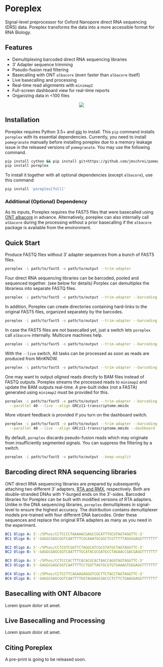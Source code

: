 # Poreplex
Signal-level preprocessor for Oxford Nanopore direct RNA sequencing (DRS) data. 
Poreplex transforms the data into a more accessible format for RNA Biology.

## Features
* Demultiplexing barcoded direct RNA sequencing libraries
* 3′ Adapter sequence trimming
* Pseudo-fusion read filtering
* Basecalling with ONT `albacore` (even faster than `albacore` itself)
* Live basecalling and processing
* Real-time read alignments with `minimap2`
* Full-screen dashboard view for real-time reports
* Organizing data in <100 files

<p align="center">
<img src="/nanopore/octopus/raw/master/doc/images/dashboard.gif">
</p>

## Installation
Poreplex requires Python 3.5+ and [pip](http://pypi.python.org/pypi/pip) to install.
This `pip` command installs `poreplex` with its essential dependencies. Currently,
you need to install `pomegranate` manually before installing poreplex due to a
memory leakage issue in the released versions of `pomegranate`. You may use the
following command.

```bash
pip install cython && pip install git+https://github.com/jmschrei/pomegranate.git
pip install poreplex
```

To install it together with all optional dependencies (except `albacore`), use this
command:

```bash
pip install 'poreplex[full]'
```

### Additional (Optional) Dependency
As its inputs, Poreplex requires the FAST5 files that were basecalled using
[ONT albacore](https://community.nanoporetech.com/downloads) in advance.
Alternatively, poreplex can also internally call `albacore` during the
processing without a prior basecalling if the `albacore` package is
available from the environment.

## Quick Start
Produce FASTQ files without 3′ adapter sequences from a bunch of FAST5 files.

```bash
poreplex -i path/to/fast5 -o path/to/output --trim-adapter
```

Four direct RNA sequencing libraries can be barcoded, pooled and sequenced 
together. (see below for details) Porplex can demultiplex the librariess into 
separate FASTQ files.

```bash
poreplex -i path/to/fast5 -o path/to/output --trim-adapter --barcoding
```

In addition, Poreplex can create directories containing hard-links to
the original FAST5 files, organized separately by the barcodes.

```bash
poreplex -i path/to/fast5 -o path/to/output --trim-adapter --barcoding --fast5
```

In case the FAST5 files are not basecalled yet, just a switch lets
`poreplex` call `albacore` internally. Multicore machines help.

```bash
poreplex -i path/to/fast5 -o path/to/output --trim-adapter --barcoding --fast5 --basecall --parallel 40
```

With the `--live` switch, All tasks can be processed as soon as reads
are produced from MinKNOW.

```bash
poreplex -i path/to/fast5 -o path/to/output --trim-adapter --barcoding --basecall --parallel 40 --live
```

One may want to output *aligned* reads directly to BAM files instead of
FASTQ outputs. Poreplex streams the processed reads to `minimap2` and update
the BAM outputs real-time. A pre-built index (not a FASTA) generated using
`minimap2` must be provided for this.

```bash
poreplex -i path/to/fast5 -o path/to/output --trim-adapter --barcoding --basecall \
  --parallel 40 --live --align GRCz11-transcriptome.mmidx
```

More vibrant feedback is provided if you turn on the dashboard switch.

```bash
poreplex -i path/to/fast5 -o path/to/output --trim-adapter --barcoding --basecall \
  --parallel 40 --live --align GRCz11-transcriptome.mmidx --dashboard
```

By default, `poreplex` discards pseudo-fusion reads which may originate
from insufficiently segmented signals. You can suppress the filtering
by a switch.

```bash
poreplex -i path/to/fast5 -o path/to/output --keep-unsplit
```

## Barcoding direct RNA sequencing libraries
ONT direct RNA sequencing libraries are prepared by subsequently attaching
two different 3' adapters, [RTA and RMX](https://community.nanoporetech.com/protocols/sequence-specific-direct-rna-sequencing/v/drss_9035_v1_revg_11may2017/overview-of-the-direct-rna),
respectively. Both are double-stranded DNAs with Y-burged ends on the
3'-sides. Barcoded libraries for Poreplex can be built with modified versions of
RTA adapters. Unlike in the DNA sequencing libraries, `poreplex` demultiplexes
in signal-level to ensure the highest accuracy. The distribution contains
demultiplexer models pre-trained with four different DNA barcodes.
Order these sequences and replace the original RTA adapters as many as you
need in the experiment.

```yaml
BC1 Oligo A: 5'-/5Phos/CCTCCCCTAAAAACGAGCCGCATTTGCGTAGTAGGTTC-3'
BC1 Oligo B: 5'-GAGGCGAGCGGTCAATTTTCGCAAATGCGGCTCGTTTTTAGGGGAGGTTTTTTTTTT-3'
```

```yaml
BC2 Oligo A: 5'-/5Phos/CCTCGTCGGTTCTAGGCATCGCGTATGCTAGTAGGTTC-3'
BC2 Oligo B: 5'-GAGGCGAGCGGTCAATTTTGCATACGCGATGCCTAGAACCGACGAGGTTTTTTTTTT-3'
```

```yaml
BC3 Oligo A: 5'-/5Phos/CCTCCCACTTTCACACGCACTAACCAGGTAGTAGGTTC-3'
BC3 Oligo B: 5'-GAGGCGAGCGGTCAATTTTCCTGGTTAGTGCGTGTGAAAGTGGGAGGTTTTTTTTTT-3'
```

```yaml
BC4 Oligo A: 5'-/5Phos/CCTCCTTCAGAAGAGGGTCGCTTCTACCTAGTAGGTTC-3'
BC4 Oligo B: 5'-GAGGCGAGCGGTCAATTTTGGTAGAAGCGACCCTCTTCTGAAGGAGGTTTTTTTTTT-3'
```

## Basecalling with ONT Albacore
Lorem ipsum dolor sit amet.

## Live Basecalling and Processing
Lorem ipsum dolor sit amet.

## Citing Poreplex
A pre-print is going to be released soon.
